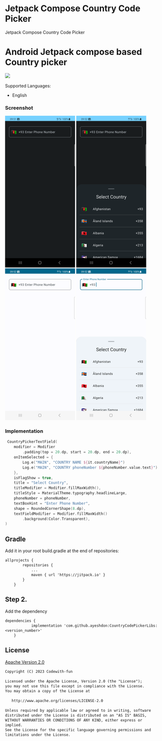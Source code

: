 # Jetpack Compose Country Code Picker

Jetpack Compose Country Code Picker

<h1>Android Jetpack compose based Country picker</h1>

[![](https://jitpack.io/v/ayeshdon/CountryCodePickerLibs.svg)](https://jitpack.io/#ayeshdon/CountryCodePickerLibs)



Supported Languages:

* English

<h3>Screenshot</h3>
<img src="https://github.com/ayeshdon/CountryCodePickerLibs/blob/master/screenshot/Screenshot_20231025_095146.png" width="230">
<img src="https://github.com/ayeshdon/CountryCodePickerLibs/blob/master/screenshot/Screenshot_20231025_095218.png" width="230">

<img src="https://github.com/ayeshdon/CountryCodePickerLibs/blob/master/screenshot/Screenshot_20231025_095234.png" width="230">
<img src="https://github.com/ayeshdon/CountryCodePickerLibs/blob/master/screenshot/Screenshot_20231025_095250.png" width="230">

<h3> Implementation </h3>

```kotlin
 CountryPickerTextField(
    modifier = Modifier
        .padding(top = 20.dp, start = 20.dp, end = 20.dp),
    onItemSelected = {
        Log.e("MAIN", "COUNTRY NAME ${it.countryName}")
        Log.e("MAIN", "COUNTRY phoneNumber ${phoneNumber.value.text}")
    },
    isFlagShow = true,
    title = "Select Country",
    titleModifier = Modifier.fillMaxWidth(),
    titleStyle = MaterialTheme.typography.headlineLarge,
    phoneNumber = phoneNumber,
    textBoxHint = "Enter Phone Number",
    shape = RoundedCornerShape(8.dp),
    textFieldModifier = Modifier.fillMaxWidth()
        .background(Color.Transparent),
)

```  

## Gradle
<p>Add it in your root build.gradle at the end of repositories:</p>

```
allprojects {
		repositories {
			...
			maven { url 'https://jitpack.io' }
		}
	}

```
## Step 2. 
<p>Add the dependency</p>

```
dependencies {
	        implementation 'com.github.ayeshdon:CountryCodePickerLibs:<version_number>'
	}

```




## License

[Apache Version 2.0](http://www.apache.org/licenses/LICENSE-2.0.html)

    Copyright (C) 2023 Codewith-fun

    Licensed under the Apache License, Version 2.0 (the "License");
    you may not use this file except in compliance with the License.
    You may obtain a copy of the License at

       http://www.apache.org/licenses/LICENSE-2.0

    Unless required by applicable law or agreed to in writing, software
    distributed under the License is distributed on an "AS IS" BASIS,
    WITHOUT WARRANTIES OR CONDITIONS OF ANY KIND, either express or implied.
    See the License for the specific language governing permissions and
    limitations under the License.

